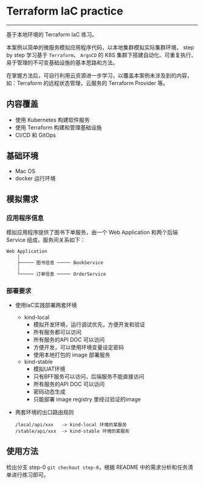 # Terraform IaC practice

------
基于本地环境的 Terraform IaC 练习。

本案例以简单的微服务模拟应用程序代码，以本地集群模拟实际集群环境，
step by step 学习基于 `Terraform`、 `ArgoCD` 的 K8S 集群下搭建自动化、可重复执行、易于管理的不可变基础设施的基本思路和方法。

在掌握方法后，可自行利用云资源进一步学习，以覆盖本案例未涉及到的内容，如：Terraform 的远程状态管理，云服务的 Terraform Provider 等。

## 内容覆盖

- 使用 Kubernetes 构建软件服务
- 使用 Terraform 构建和管理基础设施
- CI/CD 和 GitOps

## 基础环境

- Mac OS
- docker 运行环境

## 模拟需求

### 应用程序信息

模拟应用程序提供了图书下单服务，由一个 Web Application 和两个后端 Service 组成，服务间关系如下：

  ```terraform
  Web Application
      │
      ├───── 图书信息 ───── BookService
      │
      └───── 订单信息 ───── OrderService
  ```

### 部署要求

- 使用IaC实践部署两套环境
  - kind-local
    - 模拟开发环境，运行调试优先，方便开发和验证
    - 所有服务都可以访问
    - 所有服务的API DOC 可以访问
    - 方便开发，可以使用环境变量设定密码
    - 使用本地打包的 image 部署服务
  - kind-stable
    - 模拟UAT环境
    - 只有BFF服务可以访问，后端服务不能直接访问
    - 所有服务的API DOC 可以访问
    - 密码动态生成
    - 只能部署 image registry 里经过验证的image
- 两套环境的出口路由规则

  ```
  /local/api/xxx   -> kind-local 环境的某服务
  /stable/api/xxx  -> kind-stable 环境的某服务
  ```

## 使用方法

检出分支 step-0 `git checkout step-0`，根据 README 中的需求分析和任务清单进行练习即可。



